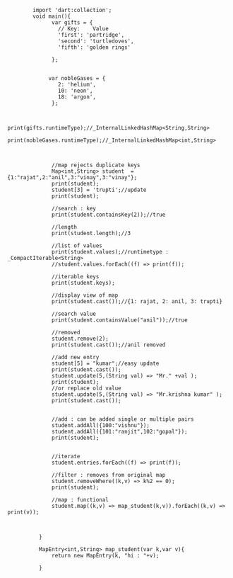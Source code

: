 
            import 'dart:collection';
            void main(){
                  var gifts = {
                    // Key:    Value
                    'first': 'partridge',
                    'second': 'turtledoves',
                    'fifth': 'golden rings'

                  };


                 var nobleGases = {
                    2: 'helium',
                    10: 'neon',
                    18: 'argon',
                  }; 


                 print(gifts.runtimeType);//_InternalLinkedHashMap<String,String>
                  print(nobleGases.runtimeType);//_InternalLinkedHashMap<int,String>



                  //map rejects duplicate keys
                  Map<int,String> student  = {1:"rajat",2:"anil",3:"vinay",3:"vinay"};
                  print(student);
                  student[3] = 'trupti';//update
                  print(student);

                  //search : key
                  print(student.containsKey(2));//true

                  //length
                  print(student.length);//3

                  //list of values
                  print(student.values);//runtimetype : _CompactIterable<String>
                  //student.values.forEach((f) => print(f));

                  //iterable keys
                  print(student.keys);

                  //display view of map  
                  print(student.cast());//{1: rajat, 2: anil, 3: trupti}

                  //search value
                  print(student.containsValue("anil"));//true

                  //removed
                  student.remove(2);
                  print(student.cast());//anil removed

                  //add new entry
                  student[5] = "kumar";//easy update
                  print(student.cast());
                  student.update(5,(String val) => "Mr." +val );
                  print(student);
                  //or replace old value
                  student.update(5,(String val) => "Mr.krishna kumar" );
                  print(student.cast());


                  //add : can be added single or multiple pairs
                  student.addAll({100:"vishnu"});
                  student.addAll({101:"ranjit",102:"gopal"});
                  print(student);


                  //iterate
                  student.entries.forEach((f) => print(f));

                  //filter : removes from original map
                  student.removeWhere((k,v) => k%2 == 0);
                  print(student);

                  //map : functional
                  student.map((k,v) => map_student(k,v)).forEach((k,v) => print(v));



              }

              MapEntry<int,String> map_student(var k,var v){
                  return new MapEntry(k, "hi : "+v);

              }
